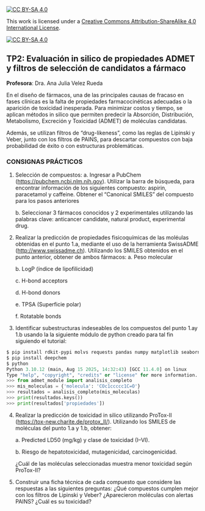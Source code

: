 
[![CC BY-SA 4.0][cc-by-sa-shield]][cc-by-sa]

This work is licensed under a
[Creative Commons Attribution-ShareAlike 4.0 International License][cc-by-sa].

[![CC BY-SA 4.0][cc-by-sa-image]][cc-by-sa]

[cc-by-sa]: http://creativecommons.org/licenses/by-sa/4.0/
[cc-by-sa-image]: https://licensebuttons.net/l/by-sa/4.0/88x31.png
[cc-by-sa-shield]: https://img.shields.io/badge/License-CC%20BY--SA%204.0-lightgrey.svg

## TP2: Evaluación in silico de propiedades ADMET y filtros de selección de candidatos a fármaco

**Profesora**: Dra. Ana Julia Velez Rueda

En el diseño de fármacos, una de las principales causas de fracaso en fases clínicas es la falta de propiedades farmacocinéticas adecuadas o la aparición de toxicidad inesperada. Para minimizar costos y tiempo, se aplican métodos in silico que permiten predecir la Absorción, Distribución, Metabolismo, Excreción y Toxicidad (ADMET) de moléculas candidatas.

Además, se utilizan filtros de “drug-likeness”, como las reglas de Lipinski y Veber, junto con los filtros de PAINS, para descartar compuestos con baja probabilidad de éxito o con estructuras problemáticas.

### CONSIGNAS PRÁCTICOS
1. Selección de compuestos:
    a. Ingresar a PubChem (https://pubchem.ncbi.nlm.nih.gov). 
    Utilizar la barra de búsqueda, para encontrar información de los siguientes compuesto: aspirin, paracetamol y caffeine. Obtener el “Canonical SMILES” del compuesto para los pasos anteriores

    b. Seleccionar 3 fármacos conocidos y 2 experimentales utilizando las palabras clave: anticancer candidate, natural product, experimental drug.

2. Realizar la predicción de propiedades fisicoquímicas de las moléulas obtenidas en el punto 1.a, mediante el uso de la herramienta SwissADME (http://www.swissadme.ch). Utilizando los SMILES obtenidos en el punto anterior, obtener de ambos fármacos:
    a. Peso molecular

    b. LogP (índice de lipofilicidad)

    c. H-bond acceptors

    d. H-bond donors

    e. TPSA (Superficie polar)

    f. Rotatable bonds

3. Identificar subestructuras indeseables de los compuestos del punto 1.ay 1.b usando la la siguiente módulo de python creado para tal fin siguiendo el tutorial:

```python
$ pip install rdkit-pypi molvs requests pandas numpy matplotlib seaborn
$ pip install deepchem 
$ python
Python 3.10.12 (main, Aug 15 2025, 14:32:43) [GCC 11.4.0] on linux
Type "help", "copyright", "credits" or "license" for more information.
>>> from admet_module import analisis_completo
>>> mis_moleculas = {'molecula': 'COc1ccccc1C=O'}
>>> resultados = analisis_completo(mis_moleculas)
>>> print(resultados.keys())
>>> print(resultados['propiedades'])
```

4. Realizar la predicción de toxicidad in silico utilizando ProTox-II (https://tox-new.charite.de/protox_II/). Utilizando los SMILES de moléculas del punto 1.a y 1.b, obtener: 

    a. Predicted LD50 (mg/kg) y clase de toxicidad (I–VI).

    b. Riesgo de hepatotoxicidad, mutagenicidad, carcinogenicidad.

    ¿Cuál de las moléculas seleccionadas muestra menor toxicidad según ProTox-II?

5. Construir una ficha técnica de cada compuesto que considere las respuestas a las siguientes preguntas: ¿Qué compuestos cumplen mejor con los filtros de Lipinski y Veber? ¿Aparecieron moléculas con alertas PAINS? ¿Cuál es su toxicidad?
